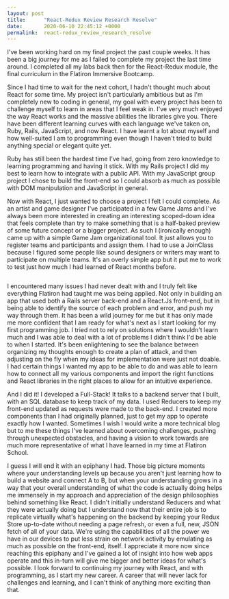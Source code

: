 ```yaml
---
layout: post
title:      "React-Redux Review Research Resolve"
date:       2020-06-10 22:45:12 +0000
permalink:  react-redux_review_research_resolve
---
```



<!-- wp:paragraph -->
<p>I've been working hard on my final project the past couple weeks.  It has been a big journey for me as I failed to complete my project the last time around.  I completed all my labs back then for the React-Redux module, the final curriculum in the Flatiron Immersive Bootcamp.</p>
<!-- /wp:paragraph -->

<!-- wp:paragraph -->
<p>Since I had time to wait for the next cohort, I hadn't thought much about React for some time.  My project isn't particularly ambitious but as I'm completely new to coding in general, my goal with every project has been to challenge myself to learn in areas that I feel weak in.  I've very much enjoyed the way React works and the massive abilities the libraries give you.  There have been different learning curves with each language we've taken on, Ruby, Rails, JavaScript, and now React.  I have learnt a lot about myself and how well-suited I am to programming even though I haven't tried to build anything special or elegant quite yet.</p>
<!-- /wp:paragraph -->

<!-- wp:paragraph -->
<p>Ruby has still been the hardest time I've had, going from zero knowledge to learning programming and having it stick.  With my Rails project I did my best to learn how to integrate with a public API.  With my JavaScript group project I chose to build the front-end so I could absorb as much as possible with DOM manipulation and JavaScript in general.</p>
<!-- /wp:paragraph -->

<!-- wp:paragraph -->
<p>Now with React, I just wanted to choose a project I felt I could complete.  As an artist and game designer I've participated in a few Game Jams and I've always been more interested in creating an interesting scoped-down idea that feels complete than try to make something that is a half-baked preview of some future concept or a bigger project.  As such I (ironically enough) came up with a simple Game Jam organizational tool.  It just allows you to register teams and participants and assign them.  I had to use a JoinClass because I figured some people like sound designers or writers may want to participate on multiple teams.  It's an overly simple app but it put me to work to test just how much I had learned of React months before.</p>
<!-- /wp:paragraph -->

<!-- wp:image {"id":100,"sizeSlug":"large"} -->
<figure class="wp-block-image size-large"><img src="https://smushcathome.files.wordpress.com/2020/05/screen-shot-2020-05-26-at-5.03.25-am.png?w=1024" alt="" class="wp-image-100"/></figure>
<!-- /wp:image -->

<!-- wp:paragraph -->
<p>I encountered many issues I had never dealt with and I truly felt like everything Flatiron had taught me was being applied.  Not only in building an app that used both a Rails server back-end and a React.Js front-end, but in being able to identify the source of each problem and error, and push my way through them.  It has been a wild journey for me but it has only made me more confident that I am ready for what's next as I start looking for my first programming job.  I tried not to rely on solutions where I wouldn't learn much and I was able to deal with a lot of problems I didn't think I'd be able to when I started.  It's been enlightening to see the balance between organizing my thoughts enough to create a plan of attack, and then adjusting on the fly when my ideas for implementation were just not doable.  I had certain things I wanted my app to be able to do and was able to learn how to connect all my various components and import the right functions and React libraries in the right places to allow for an intuitive experience.</p>
<!-- /wp:paragraph -->

<!-- wp:paragraph -->
<p>And I did it!  I developed a Full-Stack!  It talks to a backend server that I built, with an SQL database to keep track of my data.  I used Reducers to keep my front-end updated as requests were made to the back-end.  I created more components than I had originally planned, just to get my app to operate exactly how I wanted.  Sometimes I wish I would write a more technical blog but to me these things I've learned about overcoming challenges, pushing through unexpected obstacles, and having a vision to work towards are much more representative of what I have learned in my time at Flatiron School.</p>
<!-- /wp:paragraph -->

<!-- wp:paragraph -->
<p>I guess I will end it with an epiphany I had.  Those big picture moments where your understanding levels up because you aren't just learning how to build a website and connect A to B, but when your understanding grows in a way that your overall understanding of what the code is actually doing helps me immensely in my approach and appreciation of the design philosophies behind something like React.  I didn't initially understand Reducers and what they were actually doing but I understand now that their entire job is to replicate virtually what's happening on the backend by keeping your Redux Store up-to-date without needing a page refresh, or even a full, new, JSON fetch of all of your data.  We're using the capabilities of all the power we have in our devices to put less strain on network activity by emulating as much as possible on the front-end, itself.  I appreciate it more now since reaching this epiphany and I've gained a lot of insight into how web apps operate and this in-turn will give me bigger and better ideas for what's possible.  I look forward to continuing my journey with React, and with programming, as I start my new career.  A career that will never lack for challenges and learning, and I can't think of anything more exciting than that.</p>
<!-- /wp:paragraph -->
